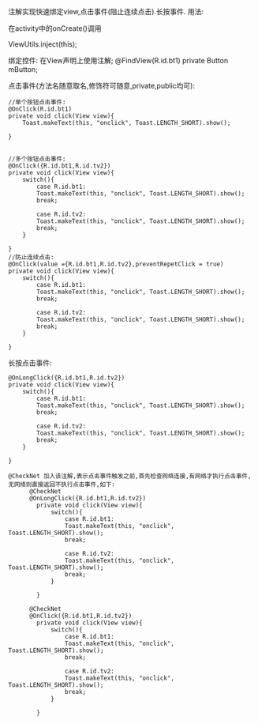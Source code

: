 ﻿注解实现快速绑定view,点击事件(阻止连续点击).长按事件.
用法:

在activity中的onCreate()调用

ViewUtils.inject(this);
 

绑定控件:
	在View声明上使用注解;
	@FindView(R.id.bt1)
	private Button mButton;



点击事件(方法名随意取名,修饰符可随意,private,public均可):

	//单个按钮点击事件:
	@OnClick(R.id.bt1)
	private void click(View view){
		Toast.makeText(this, "onclick", Toast.LENGTH_SHORT).show();	

	}

	
	//多个按钮点击事件:
	@OnClick({R.id.bt1,R.id.tv2})
	private void click(View view){
		switch(){
			case R.id.bt1:
			Toast.makeText(this, "onclick", Toast.LENGTH_SHORT).show();
			break;

			case R.id.tv2:
			Toast.makeText(this, "onclick", Toast.LENGTH_SHORT).show();
			break;
		}

	}
	//防止连续点击:
	@OnClick(value ={R.id.bt1,R.id.tv2},preventRepetClick = true)
	private void click(View view){
		switch(){
			case R.id.bt1:
			Toast.makeText(this, "onclick", Toast.LENGTH_SHORT).show();
			break;

			case R.id.tv2:
			Toast.makeText(this, "onclick", Toast.LENGTH_SHORT).show();
			break;
		}

	}

长按点击事件:
	
	@OnLongClick({R.id.bt1,R.id.tv2})
	private void click(View view){
		switch(){
			case R.id.bt1:
			Toast.makeText(this, "onclick", Toast.LENGTH_SHORT).show();
			break;

			case R.id.tv2:
			Toast.makeText(this, "onclick", Toast.LENGTH_SHORT).show();
			break;
		}

	}

	@CheckNet 加入该注解,表示点击事件触发之前,首先检查网络连接,有网络才执行点击事件,无网络则直接返回不执行点击事件,如下:
	      @CheckNet
	      @OnLongClick({R.id.bt1,R.id.tv2})
            private void click(View view){
          		switch(){
          			case R.id.bt1:
          			Toast.makeText(this, "onclick", Toast.LENGTH_SHORT).show();
          			break;

          			case R.id.tv2:
          			Toast.makeText(this, "onclick", Toast.LENGTH_SHORT).show();
          			break;
          		}

            }

          @CheckNet
          @OnClick({R.id.bt1,R.id.tv2})
          	private void click(View view){
          		switch(){
          			case R.id.bt1:
          			Toast.makeText(this, "onclick", Toast.LENGTH_SHORT).show();
          			break;

          			case R.id.tv2:
          			Toast.makeText(this, "onclick", Toast.LENGTH_SHORT).show();
          			break;
          		}

          	}